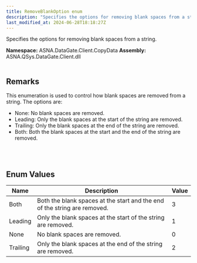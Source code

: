 ```yaml
---
title: RemoveBlankOption enum
description: "Specifies the options for removing blank spaces from a string. "
last_modified_at: 2024-06-28T18:18:27Z
---
```


Specifies the options for removing blank spaces from a string.

**Namespace:** ASNA.DataGate.Client.CopyData
**Assembly:** ASNA.QSys.DataGate.Client.dll
<br>
<br>

## Remarks
This enumeration is used to control how blank spaces are removed from a string.
The options are:
- None: No blank spaces are removed.
- Leading: Only the blank spaces at the start of the string are removed.
- Trailing: Only the blank spaces at the end of the string are removed.
- Both: Both the blank spaces at the start and the end of the string are removed.

<br>
<br>

## Enum Values

| Name | Description | Value
| --- | --- | --- 
| Both | Both the blank spaces at the start and the end of the string are removed. | 3 |
| Leading | Only the blank spaces at the start of the string are removed. | 1 |
| None | No blank spaces are removed. | 0 |
| Trailing | Only the blank spaces at the end of the string are removed. | 2 |

